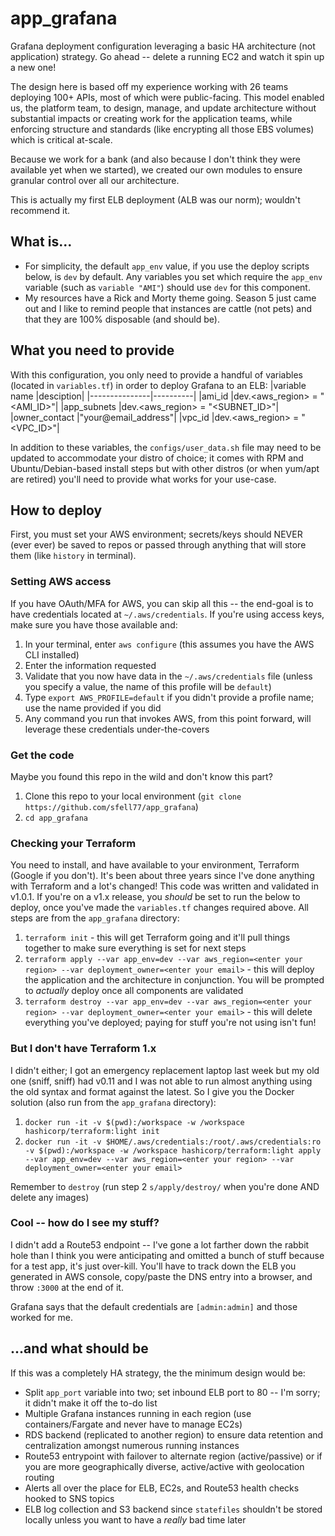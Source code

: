 # app_grafana
Grafana deployment configuration leveraging a basic HA architecture (not application) strategy.  Go ahead -- delete a running EC2 and watch it spin up a new one!

The design here is based off my experience working with 26 teams deploying 100+ APIs, most of which were public-facing.  This model enabled us, the platform team, to design, manage, and update architecture without substantial impacts or creating work for the application teams, while enforcing structure and standards (like encrypting all those EBS volumes) which is critical at-scale.

Because we work for a bank (and also because I don't think they were available yet when we started), we created our own modules to ensure granular control over all our architecture.

This is actually my first ELB deployment (ALB was our norm); wouldn't recommend it.

## What is...
- For simplicity, the default `app_env` value, if you use the deploy scripts below, is `dev` by default.  Any variables you set which require the `app_env` variable (such as `variable "AMI"`) should use `dev` for this component.
- My resources have a Rick and Morty theme going.  Season 5 just came out and I like to remind people that instances are cattle (not pets) and that they are 100% disposable (and should be).

## What you need to provide
With this configuration, you only need to provide a handful of variables (located in `variables.tf`) in order to deploy Grafana to an ELB:
|variable name  |desciption|
|---------------|----------|
|ami_id         |dev.<aws_region> = "<AMI_ID>"|
|app_subnets    |dev.<aws_region> = "<SUBNET_ID>"|
|owner_contact  |"your@email_address"|
|vpc_id         |dev.<aws_region> = "<VPC_ID>"|

In addition to these variables, the `configs/user_data.sh` file may need to be updated to accommodate your distro of choice; it comes with RPM and Ubuntu/Debian-based install steps but with other distros (or when yum/apt are retired) you'll need to provide what works for your use-case.

## How to deploy
First, you must set your AWS environment; secrets/keys should NEVER (ever ever) be saved to repos or passed through anything that will store them (like `history` in terminal).

### Setting AWS access
If you have OAuth/MFA for AWS, you can skip all this -- the end-goal is to have credentials located at `~/.aws/credentials`.  If you're using access keys, make sure you have those available and:
1. In your terminal, enter `aws configure` (this assumes you have the AWS CLI installed)
2. Enter the information requested
3. Validate that you now have data in the `~/.aws/credentials` file (unless you specify a value, the name of this profile will be `default`)
4. Type `export AWS_PROFILE=default` if you didn't provide a profile name; use the name provided if you did
5. Any command you run that invokes AWS, from this point forward, will leverage these credentials under-the-covers

### Get the code
Maybe you found this repo in the wild and don't know this part?
1. Clone this repo to your local environment (`git clone https://github.com/sfell77/app_grafana`)
2. `cd app_grafana`

### Checking your Terraform
You need to install, and have available to your environment, Terraform (Google if you don't).  It's been about three years since I've done anything with Terraform and a lot's changed!  This code was written and validated in v1.0.1.  If you're on a v1.x release, you *should* be set to run the below to deploy, once you've made the `variables.tf` changes required above.  All steps are from the `app_grafana` directory:
1. `terraform init` - this will get Terraform going and it'll pull things together to make sure everything is set for next steps
2. `terraform apply --var app_env=dev --var aws_region=<enter your region> --var deployment_owner=<enter your email>` - this will deploy the application and the architecture in conjunction.  You will be prompted to *actually* deploy once all components are validated
3. `terraform destroy --var app_env=dev --var aws_region=<enter your region> --var deployment_owner=<enter your email>` - this will delete everything you've deployed; paying for stuff you're not using isn't fun!

### But I don't have Terraform 1.x
I didn't either; I got an emergency replacement laptop last week but my old one (sniff, sniff) had v0.11 and I was not able to run almost anything using the old syntax and format against the latest.  So I give you the Docker solution (also run from the `app_grafana` directory):
1. `docker run -it -v $(pwd):/workspace -w /workspace hashicorp/terraform:light init`
2. `docker run -it -v $HOME/.aws/credentials:/root/.aws/credentials:ro -v $(pwd):/workspace -w /workspace hashicorp/terraform:light apply --var app_env=dev --var aws_region=<enter your region> --var deployment_owner=<enter your email>`

Remember to `destroy` (run step 2 `s/apply/destroy/` when you're done AND delete any images)

### Cool -- how do I see my stuff?
I didn't add a Route53 endpoint -- I've gone a lot farther down the rabbit hole than I think you were anticipating and omitted a bunch of stuff because for a test app, it's just over-kill.  You'll have to track down the ELB you generated in AWS console, copy/paste the DNS entry into a browser, and throw `:3000` at the end of it.

Grafana says that the default credentials are `[admin:admin]` and those worked for me.

## ...and what should be
If this was a completely HA strategy, the the minimum design would be:
- Split `app_port` variable into two; set inbound ELB port to 80 -- I'm sorry; it didn't make it off the to-do list
- Multiple Grafana instances running in each region (use containers/Fargate and never have to manage EC2s)
- RDS backend (replicated to another region) to ensure data retention and centralization amongst numerous running instances
- Route53 entrypoint with failover to alternate region (active/passive) or if you are more geographically diverse, active/active with geolocation routing
- Alerts all over the place for ELB, EC2s, and Route53 health checks hooked to SNS topics
- ELB log collection and S3 backend since `statefiles` shouldn't be stored locally unless you want to have a *really* bad time later
